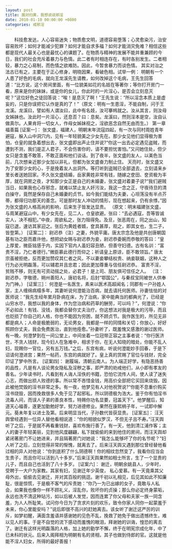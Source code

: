 ```yaml
---
layout: post
title: 面对扫黄，我想说说邪淫
date: 2010-01-10 00:00:00 +0800
categories: 戒邪淫
---
```


　　科技愈发达，人心容易迷失；物质愈文明，道德容易堕落；心灵愈染污，治安容易败坏；如何才能减少犯罪？如何才能自求多福？如何才能消灾免难？相信这些都是现代人最关心也是最忧心的课题了。在物质与精神的发展不能并重兼顾的今日，我们的社会充斥着暴力与色情。此二者有时相连存在，有时各别发生。二者相较，暴力之心易制，而色情之欲难防。因此，今暂舍暴力而谈色情。 其实对治之法古已有之，主要在于正心修身，明晓因果，看破色相。试举一例： 明朝有一个人患了好色的毛病，就向王龙溪先生请教，如何改掉这个毛病，王先生回答道：“比方说，这个房间里面，有一位貌美如花的名妓在等著你；等你打开房门一看，原来是你的妹妹，或是你的女儿，你此时的一片淫心，是否会立刻息灭呢？”这位好色之徒回答说：“唉！是息灭了啊！”王先生说：“所以淫念本质上是虚妄的，只是你误把它认作是真的了！”（原文：明有一生患淫，不能自制，问于王龙溪。龙溪曰，譬如有人谓汝曰，此中有名妓，汝可搴帏就之。汝从其言，则汝母女姊妹也。汝此时一片淫心，还息否？曰：息矣。龙溪曰，然则淫本是空，汝自认做真尔。人果肯将一切女人，作母女姊妹视之，淫欲恶念自然无由而生。） 第一章福善篇 [证案一]： 张文盛，福建人，明朝末年流寇四起，有一次与同村周姓青年避寇，躲入山中洞穴内，见有一年轻貌美之少女先在。那少女见他们显得极为害怕，仓皇的就急着想出去，张文盛即出声止住并说?“你这一出去必定遇见盗贼，而遭到不测，我们是正人君子，不会伤害你的，请不要担忧害怕。”又问她住处，但少女只是含羞不敢答，不敢正面和他们谈话。到了夜半，张文盛的友人，以美色当前，几次想亲近那少女加以非礼，但都为张文盛奋力制止住。 天亮时，张文盛又为了安那少女的心，于是挽着友人出洞外。等打听到盗贼已全部退去，立刻请来乡里长者送她回家。不久张文盛结婚，岳家黄姓非常有钱，随嫁之奁田、奁资极为丰厚，就在洞房之夜，才知那少女正是自己的未婚妻，张文盛对着妻子说?“我们避贼当日，如果我也心存邪念，就难以禁止友人奸污汝，我这一念之正，守夜待旦的清白操守，竟然是保存自己未婚妻的贞节。如今我们能结为夫妻，心坦荡没有半点芥蒂，都得归功那天的善念。可是那时友人冲动的情形，现在想起来，仍有余悸。”因为张文盛的人格高尚的影响，后来生子皆发达显贵。 （原文：明末福建张文盛，与周某避寇山中。有少女先在，见二人，仓皇欲避。张曰：“去必遇寇，吾等皆诚实人，决不相犯。”中夜，周欲私之，张力阻得免。及旦，张恶周在，同之出山，知寇已退，速访其家迎之。张后为黄姓者婿，奁具甚厚，观之，即其女也，生二子，皆登第。） [证案二]： 尉迟恭（注）之妻，外貌平庸。唐太宗念及他是共创唐朝国基有功之臣而嘉许他，想把幼女赐与尉迟恭为妾，尉迟恭委婉而恭敬的答曰：“皇上厚爱，微臣铭感于内，实因下官内人虽妇容丑陋，但善守妇德。古有名训：“富贵不淫，乃仁者德行。”微臣慕此德行而仰之；祈请皇上原谅，臣不敢领旨。” 唐太宗虽被拒绝，反而更加赞叹其仁者之风，不以妻妾攀结权贵、纳妾联姻，这种人之行为必光明磊落，可以辅君并且忠君；因此更加尊重与信任尉迟恭。 富贵不淫，贫贱不移，则无有可资动摇之处，必君子！是上司、朋友俱可信任之人。 （注：尉迟恭，字敬德，朔州善阳人，唐初名将，后封“鄂国公”，与秦叔宝同被世人供奉为门神。） [证案三]： 何澄是一名医生，素来以医术高超闻名；同郡有一户孙姓人家，主人缠绵病榻多年，其妻听说何澄能治百病，就去请托何医师。孙妻怯怯的对医师说：“我先生经年累月卧病在床，为了治病，家中能典当的都典光了，已经是山穷水尽，我想以我的身体，作为您治病和药草的酬劳，可以吗？”，何澄说：“你不必如此！有钱、没钱，我都会替你丈夫治疗。你这想法对我是极大的污辱，而且也贬损了你自己的人格，你也不能因为穷困，就不顾贞节。我作医生的，所见无非都是病人；人命是极脆弱的，无论男女，我都是一样的同情和关切；你放心，好好照顾你丈夫，我会免费医治，直到他痊愈。”孙妻听了，既羞愧又感激的谢过医师。 有一晚，何澄梦到在一间公堂上，中间坐着一位冠带正容之主事者说：“你行医济世，不贪人钱财，现今妇人在急难中，相求于你，在无人知晓的暗处，你能不乱人妇，现赐你一官位，另有五万钱。”之后，东宫有病，听说何澄能妙手回春，于是下诏请何澄进宫；果然一帖药，东宫的病就好了。皇上真的赏赐了官位与钱财，完全印证了梦中所言。 [证案四]： 谢履端，清朝云南人。为人端正好学，有隐恶扬善的品性，凡是有人谈论男女隐私及淫秽之事，即严肃的劝戒他们，从小即有孝友的善名。少年读书时，凡看到有人诲人淫佚的书籍，恐怕它流传人间，使人读了迷失心志，而做出损人败德的事。所以常不吝惜金钱，用高价全部把它买回来烧毁。因此被他焚毁的淫书非常之多。有一夜，他梦见有人对他祝贺说?“你能不息重价购买淫书烧毁，因而挽救很多人免于见了起邪私，所以阴德极为浩大。鉴于你有怕淫书流毒人间，而误人子弟的善良本性，特赐你功名显要，冠盖天下”。他梦醒后，知道天心福善，遂更加勤勉好学，努力进德修业。果然在康熙柄子年，一试即中解元。葵未年复以进士及第。后来明显当代，子孙数代皆获显贵。 [证案五]： 汪天舆曾经遇到一位异人替他看相说道：“你的相貌似罗汉，不但无子且不寿。”汪天舆听了之后，于是就不再看重钱财，喜欢布施行善了。有一天，他到清江浦作客；主人的妻子年轻美丽，见到他风度翩翩，私下就偷偷的来到他住的房间，而汪天舆却紧闭著房门不让她进来，并且隔著房门对她说：“我怎么能够坏了你的名节呢？”妇人听了之后，立刻觉得非常的惭愧，就离去了。后来汪天舆又遇到那位曾经替他看过相的异人对他说：“你到底积了什么阴德啊！你的相纹忽然变了，我看你应当会生贵子，而且你可以活到八十多岁。”后来汪天舆果然如相士所言，生了一个显贵的儿子，而且自己也活到了八十多岁。 [证案六]： 谢迁，明朝余姚县人，少年时，受聘于一大户为家教。其家有妇，见谢迁年少英俊， 私心爱慕。有一天竟乘其父母外出，偷偷去见谢迁，并对其百般的挑逗。谢千初以礼相见，后见其如此不知廉耻，很是惊慌，于是极不客气的斥责她：“你乃一为已出嫁的女子，竟敢与人私会，如果我也像你一样不顾礼义，淫乱你，败坏你的贞操；那么你必定终身蒙垢，永远也洗不清这种玷污，如以后被人发觉，因而连累了你父母和夫家一族一同含羞，为人人所耻笑。试问你今日为了贪求片刻的欢乐，致令你家人同你一起蒙羞于未来，你心里能安吗？”说后即很不高兴的赶她离去。该女听了谢迁这严厉的训斥，如梦初醒，满面含羞语并感谢她的见色不乱，挽救了她免于做出遗憾终生，难以见人的事。于是不自觉的流下感动而羞愧的眼泪，拜谢她的训诲，惶恐的离去了。谢迁有这样光明磊落的人格，加上她的勤学不懈，终于在明宪宗成化年，中了已未科的状元。后来入阁拜相为明朝有名的贤相，其子也做到侍郎的官。这就是他能不淫人妇女，所得的最好善报！ 　